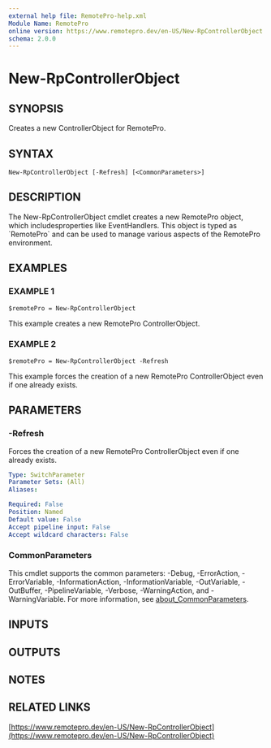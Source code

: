 ```yaml
---
external help file: RemotePro-help.xml
Module Name: RemotePro
online version: https://www.remotepro.dev/en-US/New-RpControllerObject
schema: 2.0.0
---
```


# New-RpControllerObject

## SYNOPSIS
Creates a new ControllerObject for RemotePro.

## SYNTAX

```
New-RpControllerObject [-Refresh] [<CommonParameters>]
```

## DESCRIPTION
The New-RpControllerObject cmdlet creates a new RemotePro object, which
includesproperties like EventHandlers.
This object is typed as \`RemotePro\`
and can be used to manage various aspects of the RemotePro environment.

## EXAMPLES

### EXAMPLE 1
```
$remotePro = New-RpControllerObject
```

This example creates a new RemotePro ControllerObject.

### EXAMPLE 2
```
$remotePro = New-RpControllerObject -Refresh
```

This example forces the creation of a new RemotePro ControllerObject even
if one already exists.

## PARAMETERS

### -Refresh
Forces the creation of a new RemotePro ControllerObject even if one already
exists.

```yaml
Type: SwitchParameter
Parameter Sets: (All)
Aliases:

Required: False
Position: Named
Default value: False
Accept pipeline input: False
Accept wildcard characters: False
```

### CommonParameters
This cmdlet supports the common parameters: -Debug, -ErrorAction, -ErrorVariable, -InformationAction, -InformationVariable, -OutVariable, -OutBuffer, -PipelineVariable, -Verbose, -WarningAction, and -WarningVariable. For more information, see [about_CommonParameters](http://go.microsoft.com/fwlink/?LinkID=113216).

## INPUTS

## OUTPUTS

## NOTES

## RELATED LINKS

[https://www.remotepro.dev/en-US/New-RpControllerObject](https://www.remotepro.dev/en-US/New-RpControllerObject)

